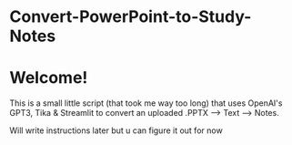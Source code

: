# Convert-PowerPoint-to-Study-Notes
# Welcome!
This is a small little script (that took me way too long) that uses OpenAI's GPT3, Tika & Streamlit to convert an uploaded .PPTX --> Text --> Notes.

Will write instructions later but u can figure it out for now

